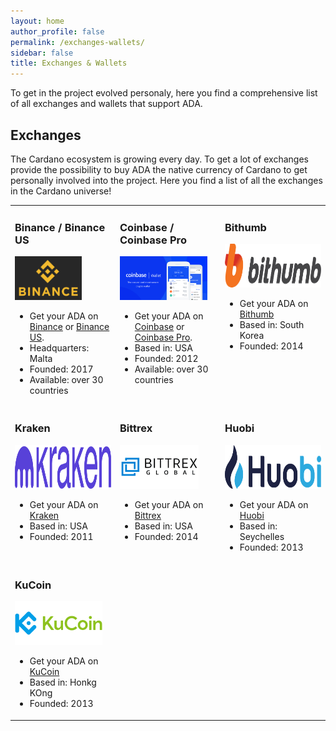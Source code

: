 ```yaml
---
layout: home
author_profile: false
permalink: /exchanges-wallets/
sidebar: false
title: Exchanges & Wallets
---
```

To get in the project evolved personaly, here you find a comprehensive list of all exchanges and wallets that support ADA.
## Exchanges
The Cardano ecosystem is growing every day. To get a lot of exchanges provide the possibility to buy ADA the native currency of Cardano to get personally involved into the project. Here you find a list of all the exchanges in the Cardano universe!
<table style="width:100% vertical-align:top">
   <tr valign="top">
      <td style="width:33%; vertical-align:top">
         <h3>Binance / Binance US</h3>
         <img src="/_pages/assets/Logo-Binance.png" alt="Logo Binance" height="70">
         <ul>
            <li>Get your ADA on <a href="https://www.binance.com/" target="_blank">Binance</a> or <a href="https://www.binance.us/" target="_blank">Binance US</a>.</li>
            <li>Headquarters: Malta</li>
            <li>Founded: 2017</li>
            <li>Available: over 30 countries</li>
         </ul>
      </td>
      <td style="width:33%">
         <h3>Coinbase / Coinbase Pro</h3>
         <img src="/_pages/assets/Logo-Coinbase.png" alt="Logo Coinbase" height="70">          
         <ul>
            <li>Get your ADA on <a href="https:www.coinbase.com/" target="_blank">Coinbase</a> or <a href="https://pro.coinbase.com/" target="_blank">Coinbase Pro</a>.</li>
            <li>Based in: USA</li>
            <li>Founded: 2012</li>
            <li>Available: over 30 countries</li>
         </ul>
      </td>
      <td style="width:33%">
         <h3>Bithumb</h3>
         <img src="/_pages/assets/Logo-Bithumb.png" alt="Logo Bithumb" height="70">      
         <ul>
            <li>Get your ADA on <a href="https://en.bithumb.com/" target="_blank">Bithumb</a></li>
            <li>Based in: South Korea</li>
            <li>Founded: 2014</li>
         </ul>
      </td>
   </tr>
   <tr valign="top">
      <td style="width:33%">
         <h3>Kraken</h3>
         <img src="/_pages/assets/Logo-Kraken.png" alt="Logo Kraken" height="70">   
         <ul>
            <li>Get your ADA on <a href="https://www.kraken.com/" target="_blank">Kraken</a></li>
            <li>Based in: USA</li>
            <li>Founded: 2011</li>
         </ul>
      </td>
      <td style="width:33%">
         <h3>Bittrex</h3>
         <img src="/_pages/assets/Logo-Bittrex.png" alt="Logo Bittrex" height="70">   
         <ul>
            <li>Get your ADA on <a href="https://global.bittrex.com/" target="_blank">Bittrex</a></li>
            <li>Based in: USA</li>
            <li>Founded: 2014</li>
         </ul>
      </td>
      <td style="width:33%">
         <h3>Huobi</h3>
         <img src="/_pages/assets/Logo-Huobi.png" alt="Logo Huobi" height="70">  
         <ul>
            <li>Get your ADA on <a href="https://www.huobi.com/" target="_blank">Huobi</a></li>
            <li>Based in: Seychelles</li>
            <li>Founded: 2013</li>
         </ul>
      </td>
   </tr>
   <tr valign="top">
      <td style="width:33%">
         <h3>KuCoin</h3>
         <img src="/_pages/assets/Logo-KuCoin.png" alt="Logo KuCoin" height="70">  
         <ul>
         <li>Get your ADA on <a href="https://www.kucoin.com/" target="_blank">KuCoin</a></li>
         <li>Based in: Honkg KOng</li>
         <li>Founded: 2013</li>
        </ul>  
      </td>
      <td></td>
      <td></td>
   </tr>
</table>
